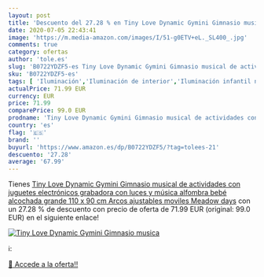 ```yaml
---
layout: post
title: 'Descuento del 27.28 % en Tiny Love Dynamic Gymini Gimnasio musica'
date: 2020-07-05 22:43:41
image: 'https://m.media-amazon.com/images/I/51-g0ETV+eL._SL400_.jpg'
comments: true
category: ofertas
author: 'tole.es'
slug: 'B0722YDZF5-es Tiny Love Dynamic Gymini Gimnasio musical de actividades...'
sku: 'B0722YDZF5-es'
tags: [ 'Iluminación','Iluminación de interior','Iluminación infantil nocturna','Lámparas e iluminación infantil','Monos para bebés niño','Ropa','Ropa de una pieza para bebés niño','Ropa para bebés','Ropa para bebés niño','bebé', ]
actualPrice: 71.99 EUR
currency: EUR
price: 71.99
comparePrice: 99.0 EUR
prodname: 'Tiny Love Dynamic Gymini Gimnasio musical de actividades con juguetes electrónicos  grabadora con luces y música  alfombra bebé alcochada grande 110 x 90 cm  Arcos ajustables moviles  Meadow days'
country: 'es'
flag: '🇪🇸'
brand: ''
buyurl: 'https://www.amazon.es/dp/B0722YDZF5/?tag=tolees-21'
descuento: '27.28'
average: '67.99'
---
```


Tienes [Tiny Love Dynamic Gymini Gimnasio musical de actividades con juguetes electrónicos  grabadora con luces y música  alfombra bebé alcochada grande 110 x 90 cm  Arcos ajustables moviles  Meadow days](https://www.amazon.es/dp/B0722YDZF5/?tag=tolees-21) con un 27.28 % de descuento con precio de oferta de 71.99 EUR (original: 99.0 EUR) en el siguiente enlace!

[![Tiny Love Dynamic Gymini Gimnasio musica](https://m.media-amazon.com/images/I/51-g0ETV+eL._SL400_.jpg)](https://www.amazon.es/dp/B0722YDZF5/?tag=tolees-21)

ℹ️:


[🛒 Accede a la oferta!!](https://www.amazon.es/dp/B0722YDZF5/?tag=tolees-21)
